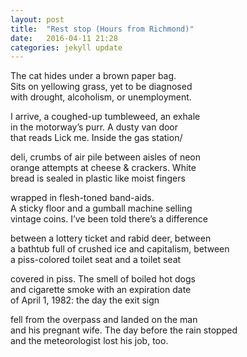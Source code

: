 ```yaml
---
layout: post
title:  "Rest stop (Hours from Richmond)"
date:   2016-04-11 21:28
categories: jekyll update
---
```

The cat hides under a brown paper bag.  
Sits on yellowing grass, yet to be diagnosed  
with drought, alcoholism, or unemployment.  

I arrive, a coughed-up tumbleweed, an exhale  
in the motorway’s purr. A dusty van door  
that reads Lick me. Inside the gas station/  

deli, crumbs of air pile between aisles of neon  
orange attempts at cheese & crackers. White  
bread is sealed in plastic like moist fingers  

wrapped in flesh-toned band-aids.  
A sticky floor and a gumball machine selling  
vintage coins. I’ve been told there’s a difference  

between a lottery ticket and rabid deer, between  
a bathtub full of crushed ice and capitalism, between  
a piss-colored toilet seat and a toilet seat  

covered in piss. The smell of boiled hot dogs  
and cigarette smoke with an expiration date  
of April 1, 1982: the day the exit sign  

fell from the overpass and landed on the man  
and his pregnant wife. The day before the rain stopped  
and the meteorologist lost his job, too.  